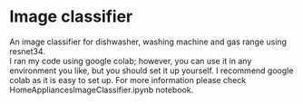 # Image classifier

An image classifier for dishwasher, washing machine and gas range using resnet34. \
I ran my code using google colab; however, you can use it in any environment you like, but you should set it up yourself. I recommend google colab as it is easy to set up. For more information please check HomeAppliancesImageClassifier.ipynb notebook.